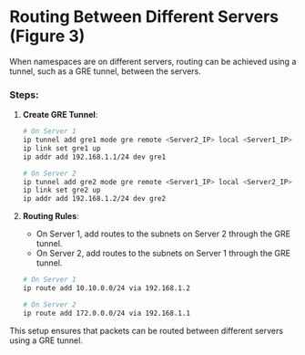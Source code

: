 # Routing Between Different Servers (Figure 3)

When namespaces are on different servers, routing can be achieved using a tunnel, such as a GRE tunnel, between the servers.

### Steps:

1. **Create GRE Tunnel**:
    ```bash
    # On Server 1
    ip tunnel add gre1 mode gre remote <Server2_IP> local <Server1_IP> ttl 255
    ip link set gre1 up
    ip addr add 192.168.1.1/24 dev gre1
    
    # On Server 2
    ip tunnel add gre2 mode gre remote <Server1_IP> local <Server2_IP> ttl 255
    ip link set gre2 up
    ip addr add 192.168.1.2/24 dev gre2
    ```

2. **Routing Rules**:
    - On Server 1, add routes to the subnets on Server 2 through the GRE tunnel.
    - On Server 2, add routes to the subnets on Server 1 through the GRE tunnel.
    ```bash
    # On Server 1
    ip route add 10.10.0.0/24 via 192.168.1.2
    
    # On Server 2
    ip route add 172.0.0.0/24 via 192.168.1.1
    ```

This setup ensures that packets can be routed between different servers using a GRE tunnel.

